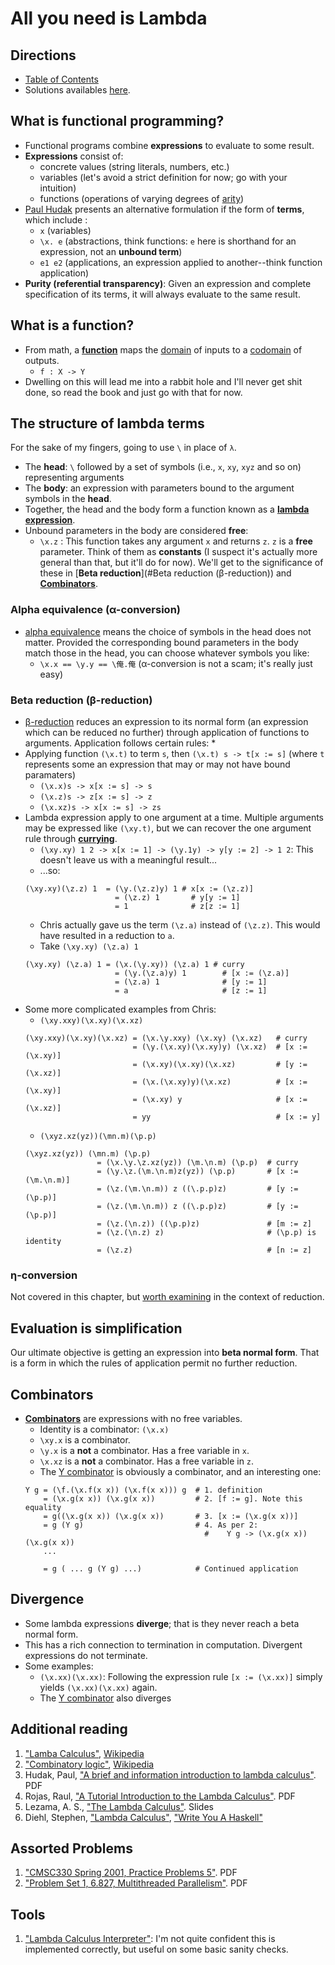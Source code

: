 # All you need is Lambda

## Directions

* [Table of Contents](../../README.md)
* Solutions availables [here](exercises/README.md).

## What is functional programming?

* Functional programs combine **expressions** to evaluate to some result.
* **Expressions** consist of:
    * concrete values (string literals, numbers, etc.)
    * variables (let's avoid a strict definition for now; go with your intuition)
    * functions (operations of varying degrees of [arity](https://en.wikipedia.org/wiki/Arity))
* [Paul Hudak](http://www.cs.yale.edu/homes/hudak/CS201S08/lambda.pdf) presents an alternative formulation if the form of **terms**, which include :
    * `x` (variables)
    * `\x. e` (abstractions, think functions: `e` here is shorthand for an expression, not an **unbound term**)
    * `e1 e2` (applications, an expression applied to another--think function application)
* **Purity (referential transparency)**: Given an expression and complete specification of its terms, it will always evaluate to the same result.

## What is a function?

* From math, a **[function](https://en.wikipedia.org/wiki/Function_(mathematics))** maps the [domain](https://en.wikipedia.org/wiki/Domain_of_a_function) of inputs to a [codomain](https://en.wikipedia.org/wiki/Codomain) of outputs.
    * `f : X -> Y`
* Dwelling on this will lead me into a rabbit hole and I'll never get shit done, so read the book and just go with that for now.

## The structure of lambda terms

For the sake of my fingers, going to use `\` in place of `λ`.

* The **head**: `\` followed by a set of symbols (i.e., `x`, `xy`, `xyz` and so on) representing arguments
* The **body**: an expression with parameters bound to the argument symbols in the **head**.
* Together, the head and the body form a function known as a **[lambda expression](https://en.wikipedia.org/wiki/Lambda_calculus#Definition)**.
* Unbound parameters in the body are considered **free**:
    * `\x.z` : This function takes any argument `x` and returns `z`. `z` is a **free** parameter. Think of them as **constants** (I suspect it's actually more general than that, but it'll do for now). We'll get to the significance of these in [**Beta reduction**](#Beta reduction (β-reduction)) and [**Combinators**](#Combinators).

### Alpha equivalence (α-conversion)

* [alpha equivalence](https://en.wikipedia.org/wiki/Lambda_calculus#Alpha_equivalence) means the choice of symbols in the head does not matter. Provided the corresponding bound parameters in the body match those in the head, you can choose whatever symbols you like:
    * `\x.x == \y.y == \俺.俺` (α-conversion is not a scam; it's really just easy)

### Beta reduction (β-reduction)

* [β-reduction](https://en.wikipedia.org/wiki/Lambda_calculus#Beta_reduction) reduces an expression to its normal form (an expression which can be reduced no further) through application of functions to arguments. Application follows certain rules:
    *
* Applying function `(\x.t)` to term `s`, then `(\x.t) s -> t[x := s]` (where `t` represents some an expression that may or may not have bound paramaters)
    * `(\x.x)s -> x[x := s] -> s`
    * `(\x.z)s -> z[x := s] -> z`
    * `(\x.xz)s -> x[x := s] -> zs`
* Lambda expression apply to one argument at a time. Multiple arguments may be expressed like `(\xy.t)`, but we can recover the one argument rule through **[currying](https://en.wikipedia.org/wiki/Currying)**.
    * `(\xy.xy) 1 2 -> x[x := 1] -> (\y.1y) -> y[y := 2] -> 1 2`: This doesn't leave us with a meaningful result...
    * ...so:
    ```
    (\xy.xy)(\z.z) 1  = (\y.(\z.z)y) 1 # x[x := (\z.z)]
                        = (\z.z) 1       # y[y := 1]
                        = 1              # z[z := 1]
    ```
    * Chris actually gave us the term `(\z.a)` instead of `(\z.z)`. This would have resulted in a reduction to `a`.
    * Take `(\xy.xy) (\z.a) 1`
    ```
    (\xy.xy) (\z.a) 1 = (\x.(\y.xy)) (\z.a) 1 # curry
                        = (\y.(\z.a)y) 1        # [x := (\z.a)]
                        = (\z.a) 1              # [y := 1]
                        = a                     # [z := 1]
    ```
* Some more complicated examples from Chris:
    * `(\xy.xxy)(\x.xy)(\x.xz)`
    ```
    (\xy.xxy)(\x.xy)(\x.xz) = (\x.\y.xxy) (\x.xy) (\x.xz)   # curry
                            = (\y.(\x.xy)(\x.xy)y) (\x.xz)  # [x := (\x.xy)]
                            = (\x.xy)(\x.xy)(\x.xz)         # [y := (\x.xz)]
                            = (\x.(\x.xy)y)(\x.xz)          # [x := (\x.xy)]
                            = (\x.xy) y                     # [x := (\x.xz)]
                            = yy                            # [x := y]
    ```
    * `(\xyz.xz(yz))(\mn.m)(\p.p)`
    ```
    (\xyz.xz(yz)) (\mn.m) (\p.p)
                    = (\x.\y.\z.xz(yz)) (\m.\n.m) (\p.p)  # curry
                    = (\y.\z.(\m.\n.m)z(yz)) (\p.p)       # [x := (\m.\n.m)]
                    = (\z.(\m.\n.m)) z ((\.p.p)z)         # [y := (\p.p)]
                    = (\z.(\m.\n.m)) z ((\.p.p)z)         # [y := (\p.p)]
                    = (\z.(\n.z)) ((\p.p)z)               # [m := z]
                    = (\z.(\n.z) z)                       # (\p.p) is identity
                    = (\z.z)                              # [n := z]

    ```

### η-conversion

Not covered in this chapter, but [worth examining](https://en.wikipedia.org/wiki/Lambda_calculus#.CE.B7-conversion) in the context of reduction.

## Evaluation is simplification

Our ultimate objective is getting an expression into **beta normal form**. That is a form in which the rules of application permit no further reduction.

## Combinators

* **[Combinators](https://en.wikipedia.org/wiki/Combinatory_logic)** are expressions with no free variables.
    * Identity is a combinator: `(\x.x)`
    * `\xy.x` is a combinator.
    * `\y.x` is a **not** a combinator. Has a free variable in `x`.
    * `\x.xz` is a **not** a combinator. Has a free variable in `z`.
    * The [Y combinator](https://en.wikipedia.org/wiki/Fixed-point_combinator#Fixed_point_combinators_in_lambda_calculus) is obviously a combinator, and an interesting one:
    ```
    Y g = (\f.(\x.f(x x)) (\x.f(x x))) g  # 1. definition
        = (\x.g(x x)) (\x.g(x x))         # 2. [f := g]. Note this equality
        = g((\x.g(x x)) (\x.g(x x))       # 3. [x := (\x.g(x x))]
        = g (Y g)                         # 4. As per 2:
                                            #    Y g -> (\x.g(x x)) (\x.g(x x))
        ...

        = g ( ... g (Y g) ...)            # Continued application

    ```

## Divergence

* Some lambda expressions **diverge**; that is they never reach a beta normal form.
* This has a rich connection to termination in computation. Divergent expressions do not terminate.
* Some examples:
    * `(\x.xx)(\x.xx)`: Following the expression rule `[x := (\x.xx)]` simply yields `(\x.xx)(\x.xx)` again.
    * The [Y combinator](https://en.wikipedia.org/wiki/Fixed-point_combinator#Fixed_point_combinators_in_lambda_calculus) also diverges


## Additional reading

1. ["Lamba Calculus"](https://en.wikipedia.org/wiki/Lambda_calculus), [Wikipedia](https://en.wikipedia.org)
1. ["Combinatory logic"](https://en.wikipedia.org/wiki/Combinatory_logic), [Wikipedia](https://en.wikipedia.org)
1. Hudak, Paul, ["A brief and information introduction to lambda calculus"](http://www.cs.yale.edu/homes/hudak/CS201S08/lambda.pdf). PDF
1. Rojas, Raul, ["A Tutorial Introduction to the Lambda Calculus"](http://www.inf.fu-berlin.de/lehre/WS03/alpi/lambda.pdf). PDF
1. Lezama, A. S., ["The Lambda Calculus"](https://ocw.mit.edu/courses/electrical-engineering-and-computer-science/6-820-fundamentals-of-program-analysis-fall-2015/lecture-notes/MIT6_820F15_L02.pdf). Slides
1. Diehl, Stephen, ["Lambda Calculus"](http://dev.stephendiehl.com/fun/003_lambda_calculus.html), ["Write You A Haskell"](http://dev.stephendiehl.com/fun/index.html)

## Assorted Problems
1. ["CMSC330 Spring 2001, Practice Problems 5"](http://www.cs.umd.edu/class/spring2011/cmsc330/prac5-solutions.pdf). PDF
1. ["Problem Set 1, 6.827, Multithreaded Parallelism"](http://ocw.alfaisal.edu/NR/rdonlyres/Electrical-Engineering-and-Computer-Science/6-827Multithreaded-Parallelism--Languages-and-CompilersFall2002/77E925A7-3CCB-42F2-9074-FF0A4019F039/0/ps1.pdf). PDF

## Tools

1. ["Lambda Calculus Interpreter"](https://people.eecs.berkeley.edu/~gongliang13/lambda/): I'm not quite confident this is implemented correctly, but useful on some basic sanity checks.
